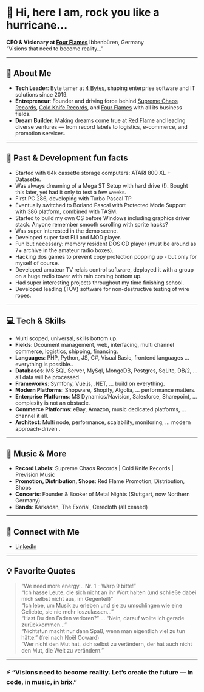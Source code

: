 # 👋 Hi, here I am, rock you like a hurricane...

**CEO & Visionary at [Four Flames](https://github.com/four-flames)**
Ibbenbüren, Germany  
“Visions that need to become reality…”

---

## 🚥 About Me

- **Tech Leader**: Byte tamer at [4 Bytes](https://github.com/four-bytes), shaping enterprise software and IT solutions since 2019.
- **Entrepreneur**: Founder and driving force behind [Supreme Chaos Records](https://supremechaos.com), [Cold Knife Records](https://cold-knife.com), and [Four Flames](https://github.com/four-flames) with all its business fields.
- **Dream Builder**: Making dreams come true at [Red Flame](#) and leading diverse ventures — from record labels to logistics, e-commerce, and promotion services.

---

## 🤯 Past & Development fun facts

- Started with 64k cassette storage computers: ATARI 800 XL + Datasette.
- Was always dreaming of a Mega ST Setup with hard drive (!). Bought this later, yet had it only to test a few weeks.
- First PC 286, developing with Turbo Pascal TP.
- Eventually switched to Borland Pascal with Protected Mode Support with 386 platform, combined with TASM.
- Started to build my own OS before Windows including graphics driver stack. Anyone remember smooth scrolling with sprite hacks?
- Was super interested in the demo scene.
- Developed super fast FLI and MOD player.
- Fun but necessary: memory resident DOS CD player (must be around as 7+ archive in the amateur radio boxes).
- Hacking dos games to prevent copy protection popping up - but only for myself of course.
- Developed amateur TV relais control software, deployed it with a group on a huge radio tower with rain coming bottom up.
- Had super interesting projects throughout my time finishing school.
- Developed leading (TÜV) software for non-destructive testing of wire ropes.

---

## 💻 Tech & Skills

- Multi scoped, universal, skills bottom up.
- **Fields**: Dcoument management, web, interfacing, multi channel commerce, logistics, shipping, financing.
- **Languages**: PHP, Python, JS, C#, Visual Basic, frontend languages ... everything is possible..
- **Databases**: MS SQL Server, MySql, MongoDB, Postgres, SqLite, DB/2, ... all data will be processed.
- **Frameworks**: Symfony, Vue.js, .NET, ... build on everything.
- **Modern Platforms**: Shopware, Shopify, Algolia, ... performance matters.
- **Enterprise Platforms**: MS Dynamics/Navision, Salesforce, Sharepoint, ... complexity is not an obstacle.
- **Commerce Platforms**: eBay, Amazon, music dedicated platforms, ... channel it all.
- **Architect**: Multi node, performance, scalability, monitoring, ... modern approach-driven .

---

## 🎸 Music & More

- **Record Labels**: Supreme Chaos Records | Cold Knife Records | Prevision Music
- **Promotion, Distribution, Shops**: Red Flame Promotion, Distribution, Shops
- **Concerts**: Founder & Booker of Metal Nights (Stuttgart, now Northern Germany)
- **Bands**: Karkadan, The Exorial, Cerecloth (all ceased)

---

## 🔗 Connect with Me

- [LinkedIn](https://www.linkedin.com/in/robby-beyer-92885630/)

---

## 💡 Favorite Quotes

> “We need more energy... Nr. 1 - Warp 9 bitte!”  
> “Ich hasse Leute, die sich nicht an ihr Wort halten (und schließe dabei mich selbst nicht aus, im Gegenteil)”  
> “Ich lebe, um Musik zu erleben und sie zu umschlingen wie eine Geliebte, sie nie mehr loszulassen...”  
> “Hast Du den Faden verloren?” ... “Nein, darauf wollte ich gerade zurückkommen...”  
> “Nichtstun macht nur dann Spaß, wenn man eigentlich viel zu tun hätte.” (frei nach Noël Coward)  
> “Wer nicht den Mut hat, sich selbst zu verändern, der hat auch nicht den Mut, die Welt zu verändern.”

---

### ⚡ “Visions need to become reality. Let’s create the future — in code, in music, in brix.”
